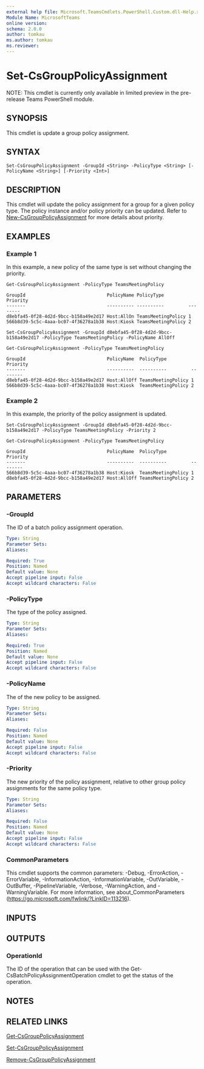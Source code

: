```yaml
---
external help file: Microsoft.TeamsCmdlets.PowerShell.Custom.dll-Help.xml
Module Name: MicrosoftTeams
online version:
schema: 2.0.0
author: tomkau
ms.author: tomkau
ms.reviewer:
---
```


# Set-CsGroupPolicyAssignment

NOTE: This cmdlet is currently only available in limited preview in the pre-release Teams PowerShell module.

## SYNOPSIS
This cmdlet is update a group policy assignment.

## SYNTAX

```
Set-CsGroupPolicyAssignment -GroupId <String> -PolicyType <String> [-PolicyName <String>] [-Priority <Int>]
```

## DESCRIPTION
This cmdlet will update the policy assignment for a group for a given policy type. The policy instance and/or policy priority can be updated.  Refer to [New-CsGroupPolicyAssignment]() for more details about priority.

## EXAMPLES

### Example 1
In this example, a new policy of the same type is set without changing the priority.

```
Get-CsGroupPolicyAssignment -PolicyType TeamsMeetingPolicy

GroupId                              PolicyName PolicyType         Priority
-------                              ---------- ----------         --------
d8ebfa45-0f28-4d2d-9bcc-b158a49e2d17 Host:AllOn TeamsMeetingPolicy 1
566b8d39-5c5c-4aaa-bc07-4f36278a1b38 Host:Kiosk TeamsMeetingPolicy 2

Set-CsGroupPolicyAssignment -GroupId d8ebfa45-0f28-4d2d-9bcc-b158a49e2d17 -PolicyType TeamsMeetingPolicy -PolicyName AllOff

Get-CsGroupPolicyAssignment -PolicyType TeamsMeetingPolicy

GroupId                              PolicyName  PolicyType         Priority
-------                              ----------  ----------         --------
d8ebfa45-0f28-4d2d-9bcc-b158a49e2d17 Host:AllOff TeamsMeetingPolicy 1
566b8d39-5c5c-4aaa-bc07-4f36278a1b38 Host:Kiosk  TeamsMeetingPolicy 2
```

### Example 2
In this example, the priority of the policy assignment is updated.

```
Set-CsGroupPolicyAssignment -GroupId d8ebfa45-0f28-4d2d-9bcc-b158a49e2d17 -PolicyType TeamsMeetingPolicy -Priority 2

Get-CsGroupPolicyAssignment -PolicyType TeamsMeetingPolicy

GroupId                              PolicyName  PolicyType         Priority
-------                              ----------  ----------         --------
566b8d39-5c5c-4aaa-bc07-4f36278a1b38 Host:Kiosk  TeamsMeetingPolicy 1
d8ebfa45-0f28-4d2d-9bcc-b158a49e2d17 Host:AllOff TeamsMeetingPolicy 2
```

## PARAMETERS

### -GroupId
The ID of a batch policy assignment operation.

```yaml
Type: String
Parameter Sets:
Aliases:

Required: True
Position: Named
Default value: None
Accept pipeline input: False
Accept wildcard characters: False
```

### -PolicyType
The type of the policy assigned.

```yaml
Type: String
Parameter Sets:
Aliases:

Required: True
Position: Named
Default value: None
Accept pipeline input: False
Accept wildcard characters: False
```

### -PolicyName
The of the new policy to be assigned.

```yaml
Type: String
Parameter Sets:
Aliases:

Required: False
Position: Named
Default value: None
Accept pipeline input: False
Accept wildcard characters: False
```

### -Priority
The new priority of the policy assignment, relative to other group policy assignments for the same policy type.

```yaml
Type: String
Parameter Sets:
Aliases:

Required: False
Position: Named
Default value: None
Accept pipeline input: False
Accept wildcard characters: False
```

### CommonParameters
This cmdlet supports the common parameters: -Debug, -ErrorAction, -ErrorVariable, -InformationAction, -InformationVariable, -OutVariable, -OutBuffer, -PipelineVariable, -Verbose, -WarningAction, and -WarningVariable.
For more information, see about_CommonParameters (https://go.microsoft.com/fwlink/?LinkID=113216).

## INPUTS

## OUTPUTS

### OperationId
The ID of the operation that can be used with the Get-CsBatchPolicyAssignmentOperation cmdlet to get the status of the operation.

## NOTES

## RELATED LINKS

[Get-CsGroupPolicyAssignment]()

[Set-CsGroupPolicyAssignment]()

[Remove-CsGroupPolicyAssignment]()

